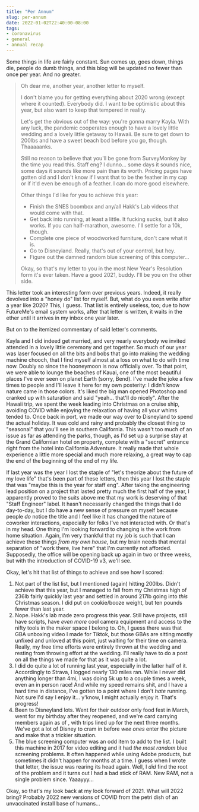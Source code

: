 ```yaml
---
title: "Per Annum"
slug: per-annum
date: 2022-01-02T22:40:00-08:00
tags:
- coronavirus
- general
- annual recap
---
```

Some things in life are fairly constant. Sun comes up, goes down, things die, people do dumb things, and this blog will be updated no fewer than once per year. And no greater.

> Oh dear me, another year, another letter to myself.
>
> I don't blame you for getting everything about 2020 wrong (except where it counted). Everybody did. I want to be optimistic about this year, but also want to keep that tempered in reality.
>
> Let's get the obvious out of the way: you're gonna marry Kayla. With any luck, the pandemic cooperates enough to have a lovely little wedding and a lovely little getaway to Hawaii. Be sure to get down to 200lbs and have a sweet beach bod before you go, though. Thaaaaanks.
>
> Still no reason to believe that you'll be gone from SurveyMonkey by the time you read this. Staff eng? I dunno... some days it sounds nice, some days it sounds like more pain than its worth. Pricing pages have gotten old and I don't know if I want that to be the feather in my cap or if it'd even be enough of a feather. I can do more good elsewhere.
>
> Other things I'd like for you to achieve this year:
> - Finish the SNES boombox and any/all Hakk's Lab videos that would come with that.
> - Get back into running, at least a little. It fucking sucks, but it also works. If you can half-marathon, awesome. I'll settle for a 10k, though.
> - Complete one piece of woodworked furniture, don't care what it is.
> - Go to Disneyland. Really, that's out of your control, but hey.
> - Figure out the damned random blue screening of this computer...
>
> Okay, so that's my letter to you in the most New Year's Resolution form it's ever taken. Have a good 2021, buddy. I'll be you on the other side.

This letter took an interesting form over previous years. Indeed, it really devolved into a "honey do" list for myself. But, what do you even write after a year like 2020? This, I guess. That list is entirely useless, too; due to how FutureMe's email system works, after that letter is written, it waits in the ether until it arrives in my inbox one year later.

But on to the itemized commentary of said letter's comments.

Kayla and I did indeed get married, and very nearly everybody we invited attended in a lovely little ceremony and get together. So much of our year was laser focused on all the bits and bobs that go into making the wedding machine chooch, that I find myself almost at a loss on what to do with time now. Doubly so since the hooneymoon is now officially over. To that point, we were able to lounge the beaches of Kauai, one of the most beautiful places I've ever seen on planet Earth (sorry, Bend). I've made the joke a few times to people and I'll leave it here for my own posterity: I didn't know nature came in those colors. It's liked the big man opened Photoshop and cranked up with saturation and said "yeah... that'll do nicely". After the Hawaii trip, we spent the week leading into Christmas on a cruise ship, avoiding COVID while enjoying the relaxation of having all your whims tended to. Once back in port, we made our way over to Disneyland to spend the actual holiday. It was cold and rainy and probably the closest thing to "seasonal" that you'll see in southern California. This wasn't too much of an issue as far as attending the parks, though, as I'd set up a surprise stay at the Grand Californian hotel on property, complete with a "secret" entrance right from the hotel into California Adventure. It really made that whole experience a little more special and much more relaxing, a great way to cap the end of the beginning of the end of my life.

If last year was the year I lost the staple of "let's theorize about the future of my love life" that's been part of these letters, then this year I lost the staple that was "maybe this is the year for staff eng". After taking the engineering lead position on a project that lasted pretty much the first half of the year, I apparently proved to the suits above me that my work is deserving of that "Staff Engineer" label. It hasn't necessarily changed the things that I do day-to-day, but I do have a new sense of pressure on myself because people _do_ notice the title and I feel like it has changed the nature of coworker interactions, especially for folks I've not interacted with. Or that's in my head. One thing I'm looking forward to changing is the work from home situation. Again, I'm very thankful that my job is such that I can achieve these things _from my own house_, but my brain needs that mental separation of "work there, live here" that I'm currently not afforded. Supposedly, the office will be opening back up again in two or three weeks, but with the introduction of COVID-19 v3, we'll see.

Okay, let's hit that list of things to achieve and see how I scored:

1. Not part of the list list, but I mentioned (again) hitting 200lbs. Didn't achieve that this year, but I managed to fall from my Christmas high of 236lb fairly quickly last year and settled in around 217lb going into _this_ Christmas season. I did put on cookie/booze weight, but ten pounds fewer than last year.
2. Nope. Hakk's lab made zero progress this year. Still have projects, still have scripts, have _even more_ cool camera equipment and access to the nifty tools in the maker space I belong to. Oh, I guess there was that GBA unboxing video I made for Tiktok, but those GBAs are sitting mostly unfixed and unloved at this point, just waiting for their time on camera. Really, my free time efforts were entirely thrown at the wedding and resting from throwing effort at the wedding. I'll really have to do a post on all the things we made for that as it was quite a lot.
3. I did do quite a lot of running last year, especially in the latter half of it. Accordingly to Strava, I logged nearly 130 miles ran. While I never did anything longer than 4mi, I was doing 5k up to a couple times a week, even an in person race! And while my speed remains shit, and I have a hard time in distance, I've gotten to a point where I don't _hate_ running. Not sure I'd say I enjoy it... y'know, I might actually enjoy it. That's progress!
4. Been to Disneyland lots. Went for their outdoor only food fest in March, went for my birthday after they reopened, and we're card carrying members again as of , with trips lined up for the next three months. We've got a lot of Disney to cram in before _wee ones_ enter the picture and make that a trickier situation.
5. The blue screening computer was an odd item to add to the list. I built this machine in 2017 for video editing and it had _the most random_ blue screening problems. It often happened while using Adobe products, but sometimes it didn't happen for months at a time. I guess when I wrote that letter, the issue was rearing its head again. Well, I _did_ find the root of the problem and it turns out I had a bad stick of RAM. New RAM, not a single problem since. Yaaayyy...

Okay, so that's my look back at my look forward of 2021. What will 2022 bring? Probably 2022 new versions of COVID from the petri dish of an unvaccinated install base of humans...
